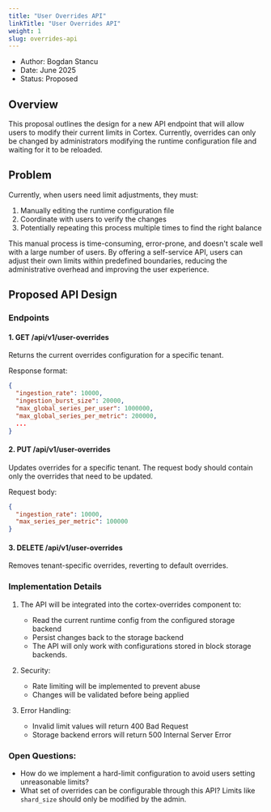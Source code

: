 ```yaml
---
title: "User Overrides API"
linkTitle: "User Overrides API"
weight: 1
slug: overrides-api
---
```


- Author: Bogdan Stancu
- Date: June 2025
- Status: Proposed

## Overview

This proposal outlines the design for a new API endpoint that will allow users to modify their current limits in Cortex. Currently, overrides can only be changed by administrators modifying the runtime configuration file and waiting for it to be reloaded.

## Problem

Currently, when users need limit adjustments, they must:
1. Manually editing the runtime configuration file
2. Coordinate with users to verify the changes
3. Potentially repeating this process multiple times to find the right balance

This manual process is time-consuming, error-prone, and doesn't scale well with a large number of users. By offering a self-service API, users can adjust their own limits within predefined boundaries, reducing the administrative overhead and improving the user experience.

## Proposed API Design

### Endpoints

#### 1. GET /api/v1/user-overrides
Returns the current overrides configuration for a specific tenant.

Response format:
```json
{
  "ingestion_rate": 10000,
  "ingestion_burst_size": 20000,
  "max_global_series_per_user": 1000000,
  "max_global_series_per_metric": 200000,
  ...
}
```

#### 2. PUT /api/v1/user-overrides
Updates overrides for a specific tenant. The request body should contain only the overrides that need to be updated.

Request body:
```json
{
  "ingestion_rate": 10000,
  "max_series_per_metric": 100000
}
```

#### 3. DELETE /api/v1/user-overrides
Removes tenant-specific overrides, reverting to default overrides.

### Implementation Details

1. The API will be integrated into the cortex-overrides component to:
   - Read the current runtime config from the configured storage backend
   - Persist changes back to the storage backend
   - The API will only work with configurations stored in block storage backends.

2. Security:
   - Rate limiting will be implemented to prevent abuse
   - Changes will be validated before being applied


3. Error Handling:
   - Invalid limit values will return 400 Bad Request
   - Storage backend errors will return 500 Internal Server Error

### Open Questions:
   - How do we implement a hard-limit configuration to avoid users
   setting unreasonable limits?
   - What set of overrides can be configurable through this API?
   Limits like `shard_size` should only be modified by the admin.